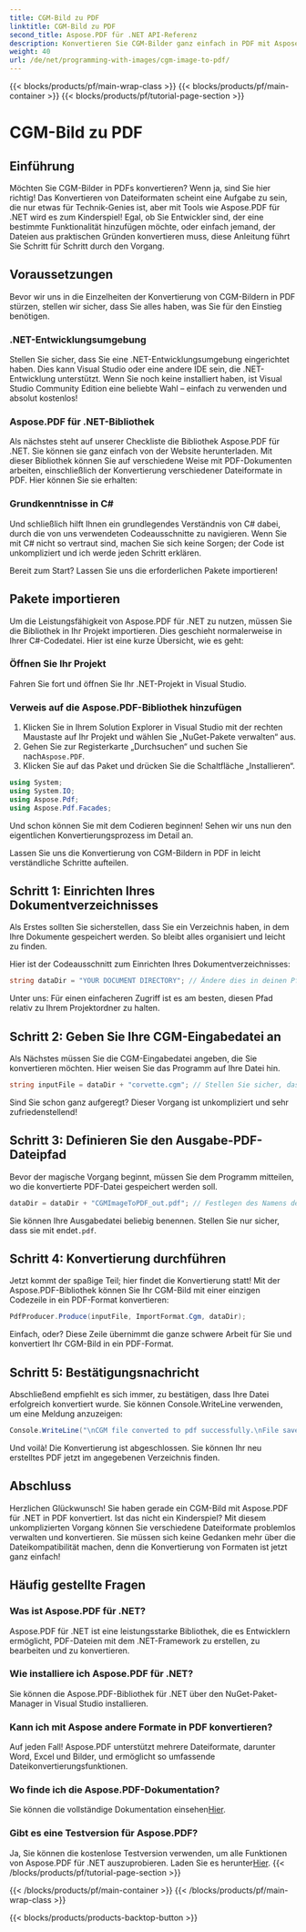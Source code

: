 ```yaml
---
title: CGM-Bild zu PDF
linktitle: CGM-Bild zu PDF
second_title: Aspose.PDF für .NET API-Referenz
description: Konvertieren Sie CGM-Bilder ganz einfach in PDF mit Aspose.PDF für .NET. Folgen Sie dieser einfachen Schritt-für-Schritt-Anleitung und optimieren Sie Ihren Dateikonvertierungsprozess.
weight: 40
url: /de/net/programming-with-images/cgm-image-to-pdf/
---
```


{{< blocks/products/pf/main-wrap-class >}}
{{< blocks/products/pf/main-container >}}
{{< blocks/products/pf/tutorial-page-section >}}

# CGM-Bild zu PDF

## Einführung

Möchten Sie CGM-Bilder in PDFs konvertieren? Wenn ja, sind Sie hier richtig! Das Konvertieren von Dateiformaten scheint eine Aufgabe zu sein, die nur etwas für Technik-Genies ist, aber mit Tools wie Aspose.PDF für .NET wird es zum Kinderspiel! Egal, ob Sie Entwickler sind, der eine bestimmte Funktionalität hinzufügen möchte, oder einfach jemand, der Dateien aus praktischen Gründen konvertieren muss, diese Anleitung führt Sie Schritt für Schritt durch den Vorgang.

## Voraussetzungen

Bevor wir uns in die Einzelheiten der Konvertierung von CGM-Bildern in PDF stürzen, stellen wir sicher, dass Sie alles haben, was Sie für den Einstieg benötigen.

### .NET-Entwicklungsumgebung

Stellen Sie sicher, dass Sie eine .NET-Entwicklungsumgebung eingerichtet haben. Dies kann Visual Studio oder eine andere IDE sein, die .NET-Entwicklung unterstützt. Wenn Sie noch keine installiert haben, ist Visual Studio Community Edition eine beliebte Wahl – einfach zu verwenden und absolut kostenlos!

### Aspose.PDF für .NET-Bibliothek

Als nächstes steht auf unserer Checkliste die Bibliothek Aspose.PDF für .NET. Sie können sie ganz einfach von der Website herunterladen. Mit dieser Bibliothek können Sie auf verschiedene Weise mit PDF-Dokumenten arbeiten, einschließlich der Konvertierung verschiedener Dateiformate in PDF. Hier können Sie sie erhalten:

### Grundkenntnisse in C#

Und schließlich hilft Ihnen ein grundlegendes Verständnis von C# dabei, durch die von uns verwendeten Codeausschnitte zu navigieren. Wenn Sie mit C# nicht so vertraut sind, machen Sie sich keine Sorgen; der Code ist unkompliziert und ich werde jeden Schritt erklären.

Bereit zum Start? Lassen Sie uns die erforderlichen Pakete importieren!

## Pakete importieren

Um die Leistungsfähigkeit von Aspose.PDF für .NET zu nutzen, müssen Sie die Bibliothek in Ihr Projekt importieren. Dies geschieht normalerweise in Ihrer C#-Codedatei. Hier ist eine kurze Übersicht, wie es geht:

### Öffnen Sie Ihr Projekt

Fahren Sie fort und öffnen Sie Ihr .NET-Projekt in Visual Studio. 

### Verweis auf die Aspose.PDF-Bibliothek hinzufügen

1. Klicken Sie in Ihrem Solution Explorer in Visual Studio mit der rechten Maustaste auf Ihr Projekt und wählen Sie „NuGet-Pakete verwalten“ aus.
2.  Gehen Sie zur Registerkarte „Durchsuchen“ und suchen Sie nach`Aspose.PDF`.
3. Klicken Sie auf das Paket und drücken Sie die Schaltfläche „Installieren“.

```csharp
using System;
using System.IO;
using Aspose.Pdf;
using Aspose.Pdf.Facades;
```

Und schon können Sie mit dem Codieren beginnen! Sehen wir uns nun den eigentlichen Konvertierungsprozess im Detail an.

Lassen Sie uns die Konvertierung von CGM-Bildern in PDF in leicht verständliche Schritte aufteilen.

## Schritt 1: Einrichten Ihres Dokumentverzeichnisses

Als Erstes sollten Sie sicherstellen, dass Sie ein Verzeichnis haben, in dem Ihre Dokumente gespeichert werden. So bleibt alles organisiert und leicht zu finden. 

Hier ist der Codeausschnitt zum Einrichten Ihres Dokumentverzeichnisses:

```csharp
string dataDir = "YOUR DOCUMENT DIRECTORY"; // Ändere dies in deinen Pfad
```

Unter uns: Für einen einfacheren Zugriff ist es am besten, diesen Pfad relativ zu Ihrem Projektordner zu halten.

## Schritt 2: Geben Sie Ihre CGM-Eingabedatei an

Als Nächstes müssen Sie die CGM-Eingabedatei angeben, die Sie konvertieren möchten. Hier weisen Sie das Programm auf Ihre Datei hin.

```csharp
string inputFile = dataDir + "corvette.cgm"; // Stellen Sie sicher, dass diese Datei in Ihrem Verzeichnis vorhanden ist
```

Sind Sie schon ganz aufgeregt? Dieser Vorgang ist unkompliziert und sehr zufriedenstellend!

## Schritt 3: Definieren Sie den Ausgabe-PDF-Dateipfad

Bevor der magische Vorgang beginnt, müssen Sie dem Programm mitteilen, wo die konvertierte PDF-Datei gespeichert werden soll.

```csharp
dataDir = dataDir + "CGMImageToPDF_out.pdf"; // Festlegen des Namens der PDF-Ausgabedatei
```

 Sie können Ihre Ausgabedatei beliebig benennen. Stellen Sie nur sicher, dass sie mit endet`.pdf`.

## Schritt 4: Konvertierung durchführen

Jetzt kommt der spaßige Teil; hier findet die Konvertierung statt! Mit der Aspose.PDF-Bibliothek können Sie Ihr CGM-Bild mit einer einzigen Codezeile in ein PDF-Format konvertieren:

```csharp
PdfProducer.Produce(inputFile, ImportFormat.Cgm, dataDir);
```

Einfach, oder? Diese Zeile übernimmt die ganze schwere Arbeit für Sie und konvertiert Ihr CGM-Bild in ein PDF-Format.

## Schritt 5: Bestätigungsnachricht

Abschließend empfiehlt es sich immer, zu bestätigen, dass Ihre Datei erfolgreich konvertiert wurde. Sie können Console.WriteLine verwenden, um eine Meldung anzuzeigen:

```csharp
Console.WriteLine("\nCGM file converted to pdf successfully.\nFile saved at " + dataDir);
```

Und voilà! Die Konvertierung ist abgeschlossen. Sie können Ihr neu erstelltes PDF jetzt im angegebenen Verzeichnis finden.

## Abschluss

Herzlichen Glückwunsch! Sie haben gerade ein CGM-Bild mit Aspose.PDF für .NET in PDF konvertiert. Ist das nicht ein Kinderspiel? Mit diesem unkomplizierten Vorgang können Sie verschiedene Dateiformate problemlos verwalten und konvertieren. Sie müssen sich keine Gedanken mehr über die Dateikompatibilität machen, denn die Konvertierung von Formaten ist jetzt ganz einfach!

## Häufig gestellte Fragen

### Was ist Aspose.PDF für .NET?  
Aspose.PDF für .NET ist eine leistungsstarke Bibliothek, die es Entwicklern ermöglicht, PDF-Dateien mit dem .NET-Framework zu erstellen, zu bearbeiten und zu konvertieren.

### Wie installiere ich Aspose.PDF für .NET?  
Sie können die Aspose.PDF-Bibliothek für .NET über den NuGet-Paket-Manager in Visual Studio installieren.

### Kann ich mit Aspose andere Formate in PDF konvertieren?  
Auf jeden Fall! Aspose.PDF unterstützt mehrere Dateiformate, darunter Word, Excel und Bilder, und ermöglicht so umfassende Dateikonvertierungsfunktionen.

### Wo finde ich die Aspose.PDF-Dokumentation?  
 Sie können die vollständige Dokumentation einsehen[Hier](https://reference.aspose.com/pdf/net/).

### Gibt es eine Testversion für Aspose.PDF?  
 Ja, Sie können die kostenlose Testversion verwenden, um alle Funktionen von Aspose.PDF für .NET auszuprobieren. Laden Sie es herunter[Hier](https://releases.aspose.com/).
{{< /blocks/products/pf/tutorial-page-section >}}

{{< /blocks/products/pf/main-container >}}
{{< /blocks/products/pf/main-wrap-class >}}

{{< blocks/products/products-backtop-button >}}
